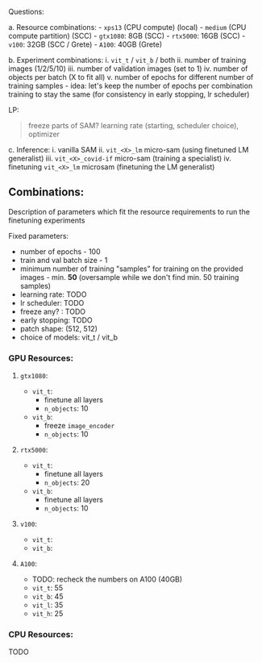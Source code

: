 Questions:

a. Resource combinations:
    - `xps13` (CPU compute) (local)
    - `medium` (CPU compute partition) (SCC)
    - `gtx1080`: 8GB (SCC)
    - `rtx5000`: 16GB (SCC)
    - `v100`: 32GB (SCC / Grete)
    - `A100`: 40GB (Grete)

b. Experiment combinations:
    i. `vit_t` / `vit_b` / both
    ii. number of training images (1/2/5/10)
    iii. number of validation images (set to 1)
    iv. number of objects per batch (X to fit all)
    v. number of epochs for different number of training samples
        - idea: let's keep the number of epochs per combination training to stay the same (for consistency in early stopping, lr scheduler)

LP:
> freeze parts of SAM?
> learning rate (starting, scheduler choice), optimizer

c. Inference:
    i. vanilla SAM
    ii. `vit_<X>_lm` micro-sam (using finetuned LM generalist)
    iii. `vit_<X>_covid-if` micro-sam (training a specialist)
    iv. finetuning `vit_<X>_lm` microsam (finetuning the LM generalist)


## Combinations:

Description of parameters which fit the resource requirements to run the finetuning experiments

Fixed parameters:
- number of epochs - 100
- train and val batch size - 1
- minimum number of training "samples" for training on the provided images - min. **50** (oversample while we don't find min. 50 training samples)
- learning rate: TODO
- lr scheduler: TODO
- freeze any? : TODO
- early stopping: TODO
- patch shape: (512, 512)
- choice of models: vit_t / vit_b

### GPU Resources:
1. `gtx1080`:
    - `vit_t`:
        - finetune all layers
        - `n_objects`: 10
    - `vit_b`:
        - freeze `image_encoder`
        - `n_objects`: 10

2. `rtx5000`:
    - `vit_t`:
        - finetune all layers
        - `n_objects`: 20
    - `vit_b`:
        - finetune all layers
        - `n_objects`: 10

3. `v100`:
    - `vit_t`:
    - `vit_b`:

4. `A100`:
    - TODO: recheck the numbers on A100 (40GB)
    - `vit_t`: 55
    - `vit_b`: 45
    - `vit_l`: 35
    - `vit_h`: 25

### CPU Resources:
TODO